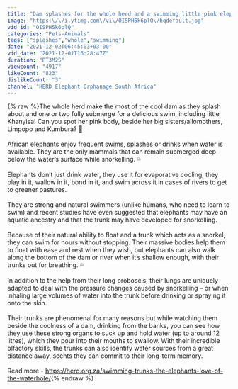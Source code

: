 ```yaml
---
title: "Dam splashes for the whole herd and a swimming little pink elephant"
image: "https:\/\/i.ytimg.com\/vi\/OISPH5k6plQ\/hqdefault.jpg"
vid_id: "OISPH5k6plQ"
categories: "Pets-Animals"
tags: ["splashes","whole","swimming"]
date: "2021-12-02T06:45:03+03:00"
vid_date: "2021-12-01T16:28:47Z"
duration: "PT3M2S"
viewcount: "4917"
likeCount: "823"
dislikeCount: "3"
channel: "HERD Elephant Orphanage South Africa"
---
```

{% raw %}The whole herd make the most of the cool dam as they splash about and one or two fully submerge for a delicious swim, including little Khanyisa! Can you spot her pink body, beside her big sisters/allomothers, Limpopo and Kumbura? 🤿 <br /><br />African elephants enjoy frequent swims, splashes or drinks when water is available. They are the only mammals that can remain submerged deep below the water’s surface while snorkelling. 💦 <br /><br />Elephants don’t just drink water, they use it for evaporative cooling, they play in it, wallow in it, bond in it, and swim across it in cases of rivers to get to greener pastures. <br /><br />They are strong and natural swimmers (unlike humans, who need to learn to swim) and recent studies have even suggested that elephants may have an aquatic ancestry and that the trunk may have developed for snorkelling. <br /><br />Because of their natural ability to float and a trunk which acts as a snorkel, they can swim for hours without stopping. Their massive bodies help them to float with ease and rest when they wish, but elephants can also walk along the bottom of the dam or river when it’s shallow enough, with their trunks out for breathing. 💦 <br /><br />In addition to the help from their long proboscis, their lungs are uniquely adapted to deal with the pressure changes caused by snorkelling – or when inhaling large volumes of water into the trunk before drinking or spraying it onto the skin.<br /><br />Their trunks are phenomenal for many reasons but while watching them beside the coolness of a dam, drinking from the banks, you can see how they use these strong organs to suck up and hold water (up to around 12 litres), which they pour into their mouths to swallow. With their incredible olfactory skills, the trunks can also identify water sources from a great distance away, scents they can commit to their long-term memory.<br /><br />Read more - <a rel="nofollow" target="blank" href="https://herd.org.za/swimming-trunks-the-elephants-love-of-the-waterhole/">https://herd.org.za/swimming-trunks-the-elephants-love-of-the-waterhole/</a>{% endraw %}

